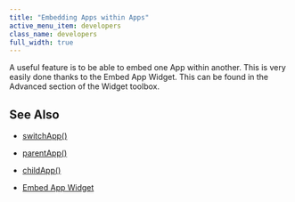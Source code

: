 ```yaml
---
title: "Embedding Apps within Apps"
active_menu_item: developers
class_name: developers
full_width: true
---
```



A useful feature is to be able to embed one App within another. This is very easily done thanks to the Embed App Widget. This can be found in the Advanced section of the Widget toolbox.

## See Also

 - [switchApp()](../../../scripting-apis/client-api/app-functions/switchapp)

 - [parentApp()](../../../scripting-apis/client-api/app-functions/parentapp)

 - [childApp()](../../../scripting-apis/client-api/app-functions/childapp)

 - [Embed App Widget](../../../widget-properties-events/advanced/embed-app)

